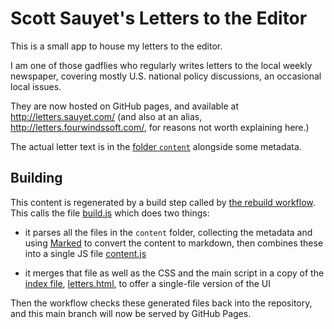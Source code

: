 Scott Sauyet's Letters to the Editor
====================================

This is a small app to house my letters to the editor.

I am one of those gadflies who regularly writes letters to the local weekly newspaper, covering mostly U.S. national policy discussions, an occasional local issues.

They are now hosted on GitHub pages, and available at http://letters.sauyet.com/ (and also at an alias, http://letters.fourwindssoft.com/, for reasons not worth explaining here.)

The actual letter text is in the [folder `content`][co] alongside some metadata.


Building
--------

This content is regenerated by a build step called by [the rebuild workflow][rb].  This calls the file [build.js][bu] which does two things:

- it parses all the files in the `content` folder, collecting the metadata and using [Marked][ma] to convert the content to markdown, then combines these into a single JS file [content.js][cn]

- it merges that file as well as the CSS and the main script in a copy of the [index file][in], [letters.html][ht], to offer a single-file version of the UI

Then the workflow checks these generated files back into the repository, and this main branch will now be served by GitHub Pages.

  [bu]: ./build.js
  [cn]: ./content.js
  [co]: ./content
  [ht]: ./letters.html
  [in]: ./index.html
	[ma]: https://github.com/markedjs/marked
	[rb]: ./.github/workflows/rebuild.yml
